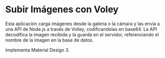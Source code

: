 # Subir Imágenes con Voley

Esta aplicación carga imágenes desde la galería o la cámara y las envía a una API de Node.js a través de Volley, codificandolas en base64. La API decodifica la imagen recibida y la guarda en el servidor, referenciando el nombre de la imagen en la base de datos.

Implementa Material Design 3.
